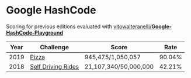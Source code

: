 # Google HashCode

Scoring for previous editions evaluated with [vitowalteranelli/**Google-HashCode-Playground**](https://github.com/vitowalteranelli/Google-HashCode-Playground)

| Year | Challenge | Score | Rate |
|------|-----------|-------|--------------|
|2019 | [Pizza](./pizza)|945,475/1,050,057|90.04%|
|2018 | [Self Driving Rides](./self-driving_rides) |21,107,340/50,000,000|42.21%|

